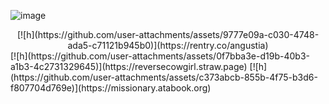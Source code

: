 ![image](https://i.postimg.cc/T2Sn4ksk/129-Sem-T-tulo-20250710170239.png)

<center>[![h](https://github.com/user-attachments/assets/9777e09a-c030-4748-ada5-c71121b945b0)](https://rentry.co/angustia)</center>
[![h](https://github.com/user-attachments/assets/0f7bba3e-d19b-40b3-a1b3-4c2731329645)](https://reversecowgirl.straw.page)
[![h](https://github.com/user-attachments/assets/c373abcb-855b-4f75-b3d6-f807704d769e)](https://missionary.atabook.org) </center>
</p>


